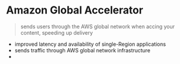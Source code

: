 # Amazon Global Accelerator

> sends users through the AWS global network when accing your content, speeding up delivery

- improved latency and availability of single-Region applications
- sends traffic through AWS global network infrastructure
- 